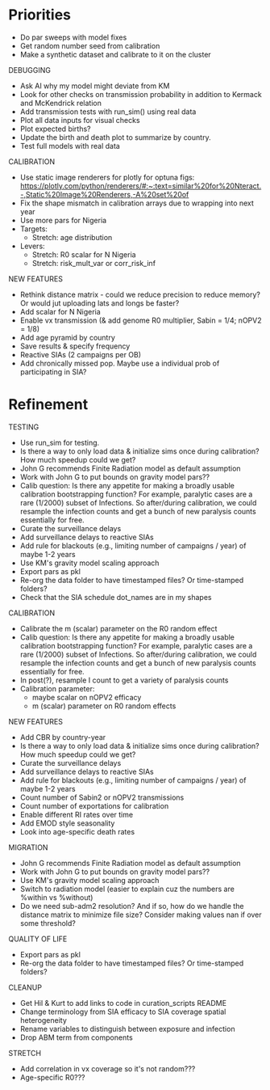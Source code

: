 # Priorities

- Do par sweeps with model fixes
- Get random number seed from calibration
- Make a synthetic dataset and calibrate to it on the cluster

DEBUGGING
- Ask AI why my model might deviate from KM
- Look for other checks on transmission probability in addition to Kermack and McKendrick relation
- Add transmission tests with run_sim() using real data
- Plot all data inputs for visual checks
- Plot expected births?
- Update the birth and death plot to summarize by country.
- Test full models with real data

CALIBRATION
- Use static image renderers for plotly for optuna figs: https://plotly.com/python/renderers/#:~:text=similar%20for%20Nteract.-,Static%20Image%20Renderers,-A%20set%20of
- Fix the shape mismatch in calibration arrays due to wrapping into next year
- Use more pars for Nigeria
- Targets:
    - Stretch: age distribution
- Levers:
    - Stretch: R0 scalar for N Nigeria
    - Stretch: risk_mult_var or corr_risk_inf

NEW FEATURES
- Rethink distance matrix - could we reduce precision to reduce memory? Or would jut uploading lats and longs be faster?
- Add scalar for N Nigeria
- Enable vx transmission (& add genome R0 multiplier, Sabin = 1/4; nOPV2 = 1/8)
- Add age pyramid by country
- Save results & specify frequency
- Reactive SIAs (2 campaigns per OB)
- Add chronically missed pop. Maybe use a individual prob of participating in SIA?


# Refinement

TESTING
- Use run_sim for testing.
- Is there a way to only load data & initialize sims once during calibration? How much speedup could we get?
- John G recommends Finite Radiation model as default assumption
- Work with John G to put bounds on gravity model pars??
- Calib question: Is there any appetite for making a broadly usable calibration bootstrapping function? For example, paralytic cases are a rare (1/2000) subset of Infections. So after/during calibration, we could resample the infection counts and get a bunch of new paralysis counts essentially for free.
- Curate the surveillance delays
- Add surveillance delays to reactive SIAs
- Add rule for blackouts (e.g., limiting number of campaigns / year) of maybe 1-2 years
- Use KM's gravity model scaling approach
- Export pars as pkl
- Re-org the data folder to have timestamped files? Or time-stamped folders?
- Check that the SIA schedule dot_names are in my shapes

CALIBRATION
- Calibrate the m (scalar) parameter on the R0 random effect
- Calib question: Is there any appetite for making a broadly usable calibration bootstrapping function? For example, paralytic cases are a rare (1/2000) subset of Infections. So after/during calibration, we could resample the infection counts and get a bunch of new paralysis counts essentially for free.
- In post(?), resample I count to get a variety of paralysis counts
- Calibration parameter:
    - maybe scalar on nOPV2 efficacy
    - m (scalar) parameter on R0 random effects

NEW FEATURES
- Add CBR by country-year
- Is there a way to only load data & initialize sims once during calibration? How much speedup could we get?
- Curate the surveillance delays
- Add surveillance delays to reactive SIAs
- Add rule for blackouts (e.g., limiting number of campaigns / year) of maybe 1-2 years
- Count number of Sabin2 or nOPV2 transmissions
- Count number of exportations for calibration
- Enable different RI rates over time
- Add EMOD style seasonality
- Look into age-specific death rates

MIGRATION
- John G recommends Finite Radiation model as default assumption
- Work with John G to put bounds on gravity model pars??
- Use KM's gravity model scaling approach
- Switch to radiation model (easier to explain cuz the numbers are %within vs %without)
- Do we need sub-adm2 resolution? And if so, how do we handle the distance matrix to minimize file size? Consider making values nan if over some threshold?

QUALITY OF LIFE
- Export pars as pkl
- Re-org the data folder to have timestamped files? Or time-stamped folders?

CLEANUP
- Get Hil & Kurt to add links to code in curation_scripts README
- Change terminology from SIA efficacy to SIA coverage spatial heterogeneity
- Rename variables to distinguish between exposure and infection
- Drop ABM term from components

STRETCH
- Add correlation in vx coverage so it's not random???
- Age-specific R0???
